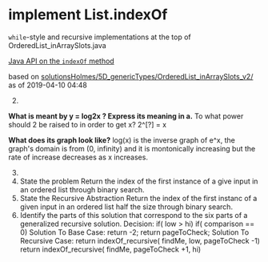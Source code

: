 # implement List.indexOf

`while`-style and recursive implementations at the top of
OrderedList_inArraySlots.java

[Java API on the `indexOf` method](https://docs.oracle.com/javase/10/docs/api/java/util/List.html#indexOf(java.lang.Object))

based on [solutionsHolmes/5D_genericTypes/OrderedList_inArraySlots_v2/](https://github.com/stuyvesant-cs/solutionsHolmes/tree/master/5D_genericTypes/OrderedList_inArraySlots_v2)
as of 2019-04-10 04:48

2.
**What is meant by y = log2x ? Express its meaning in a.**
To what power should 2 be raised to in order to get x? 2^[?] = x

**What does its graph look like?**
log(x) is the inverse graph of e^x, the graph's domain is from (0, infinity) and it is montonically increasing but the rate of increase decreases as x increases.

3.
  0. State the problem
    Return the index of the first instance of a give input in an ordered list through binary search.
  1. State the Recursive Abstraction
    Return the index of the first instanc of a given input in an ordered list half the size through binary search. 
  2. Identify the parts of this solution that correspond to the six parts of a generalized recursive solution. 
    Decision: if( low > hi)
              if( comparison == 0)
    Solution To Base Case: return -2; 
                           return pageToCheck;
    Solution To Recursive Case: return indexOf_recursive( findMe, low, pageToCheck -1)
                                return indexOf_recursive( findMe, pageToCheck +1, hi)
    
